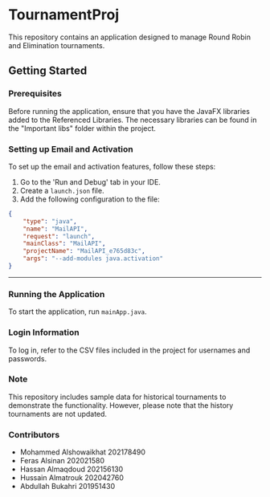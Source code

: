 # TournamentProj

This repository contains an application designed to manage Round Robin and Elimination tournaments.

## Getting Started

### Prerequisites

Before running the application, ensure that you have the JavaFX libraries added to the Referenced Libraries. The necessary libraries can be found in the "Important libs" folder within the project.

### Setting up Email and Activation

To set up the email and activation features, follow these steps:

1. Go to the 'Run and Debug' tab in your IDE.
2. Create a `launch.json` file.
3. Add the following configuration to the file:

```json
{
    "type": "java",
    "name": "MailAPI",
    "request": "launch",
    "mainClass": "MailAPI",
    "projectName": "MailAPI_e765d83c",
    "args": "--add-modules java.activation"
}
```
-------------------------------------------
### Running the Application
To start the application, run `mainApp.java`.

### Login Information
To log in, refer to the CSV files included in the project for usernames and passwords.

### Note
This repository includes sample data for historical tournaments to demonstrate the functionality. However, please note that the history tournaments are not updated.

### Contributors
- Mohammed Alshowaikhat 202178490
- Feras Alsinan 202021580
- Hassan Almaqdoud 202156130
- Hussain Almatrouk 202042760
- Abdullah Bukahri 201951430
